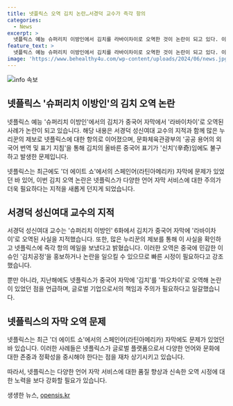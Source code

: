 ```yaml
---
title: 넷플릭스 오역 김치 논란…서경덕 교수가 즉각 항의
categories:
  - News
excerpt: >
  넷플릭스 예능 슈퍼리치 이방인에서 김치를 라바이차이로 오역한 것이 논란이 되고 있다. 이로 인해 서경덕 성신여대 교수는 넷플릭스에 즉각 항의 메일을 보내고, 중국의 김치공정에 대한 우려를 표현했다. 2021년 문체부의 공공 용어의 외국어 번역 및 표기 지침에 따르면, 김치의 중국어 표기는 신치(辛奇)여야 한다. 이에 서 교수는 넷플릭스를 진정한 글로벌 기업으로서 민감한 사안에 대해 주의를 기울여야 한다고 지적했다. 또한, 최근 더 에이트 쇼에서도 자막 오역으로 인한 논란이 있었다.
feature_text: >
  넷플릭스 예능 슈퍼리치 이방인에서 김치를 라바이차이로 오역한 것이 논란이 되고 있다. 이로 인해 서경덕 성신여대 교수는 넷플릭스에 즉각 항의 메일을 보내고, 중국의 김치공정에 대한 우려를 표현했다. 2021년 문체부의 공공 용어의 외국어 번역 및 표기 지침에 따르면, 김치의 중국어 표기는 신치(辛奇)여야 한다. 이에 서 교수는 넷플릭스를 진정한 글로벌 기업으로서 민감한 사안에 대해 주의를 기울여야 한다고 지적했다. 또한, 최근 더 에이트 쇼에서도 자막 오역으로 인한 논란이 있었다.
image: 'https://www.behealthy4u.com/wp-content/uploads/2024/06/news.jpg'
---
```


<p><img src="https://www.behealthy4u.com/wp-content/uploads/2024/06/news.jpg" alt="info 속보" /></p>

<h2 data-ke-size="size26">넷플릭스 '슈퍼리치 이방인'의 김치 오역 논란</h2>

<p>넷플릭스 예능 '슈퍼리치 이방인'에서의 김치가 중국어 자막에서 '라바이차이'로 오역된 사례가 논란이 되고 있습니다. 해당 내용은 서경덕 성신여대 교수의 지적과 함께 많은 누리꾼의 제보로 넷플릭스에 대한 항의로 이어졌으며, 문화체육관광부의 '공공 용어의 외국어 번역 및 표기 지침'을 통해 김치의 올바른 중국어 표기가 '신치'(辛奇)임에도 불구하고 발생한 문제입니다.</p>

<p data-ke-size="size16">넷플릭스는 최근에도 '더 에이트 쇼'에서의 스페인어(라틴아메리카) 자막에 문제가 있었던 바 있어, 이번 김치 오역 논란은 넷플릭스가 다양한 언어 자막 서비스에 대한 주의가 더욱 필요하다는 지적을 새롭게 던지게 되었습니다.</p>

<h2 data-ke-size="size26">서경덕 성신여대 교수의 지적</h2>

<p>서경덕 성신여대 교수는 '슈퍼리치 이방인' 6화에서 김치가 중국어 자막에 '라바이차이'로 오역된 사실을 지적했습니다. 또한, 많은 누리꾼의 제보를 통해 이 사실을 확인하고 넷플릭스에 즉각 항의 메일을 보냈다고 밝혔습니다. 이러한 오역은 중국에 민감한 이슈인 '김치공정'을 홍보하거나 논란을 일으킬 수 있으므로 빠른 시정이 필요하다고 강조했습니다.</p>

<p data-ke-size="size16">뿐만 아니라, 지난해에도 넷플릭스가 중국어 자막에 '김치'를 '파오차이'로 오역해 논란이 있었던 점을 언급하며, 글로벌 기업으로서의 책임과 주의가 필요하다고 일갈했습니다.</p>

<h2 data-ke-size="size26">넷플릭스의 자막 오역 문제</h2>

<p>넷플릭스는 최근 '더 에이트 쇼'에서의 스페인어(라틴아메리카) 자막에도 문제가 있었던 바 있습니다. 이러한 사례들은 넷플릭스가 글로벌 플랫폼으로서 다양한 언어와 문화에 대한 존중과 정확성을 중시해야 한다는 점을 재차 상기시키고 있습니다.</p>

<p data-ke-size="size16">따라서, 넷플릭스는 다양한 언어 자막 서비스에 대한 품질 향상과 신속한 오역 시정에 대한 노력을 보다 강화할 필요가 있습니다.</p>
생생한 뉴스, <a href="https://opensis.kr" rel="dofollow">opensis.kr</a>


